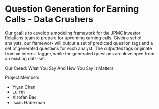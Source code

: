# Question Generation for Earning Calls - Data Crushers

Our goal is to develop a modeling framework for the JPMC Investor Relations team to prepare for upcoming earning calls.  Given a set of analysts, our framework will output a set of predicted question tags and a set of generated questions for each analyst.  The outputted tags originate from an internal tagger, while the generated questions are developed from an existing data-set.

Our Creed: What You Say And How You Say It Matters

Project Members:
- Yiyan Chen
- Lu Yin
- Xiaofan Bao
- Isaac Haberman
